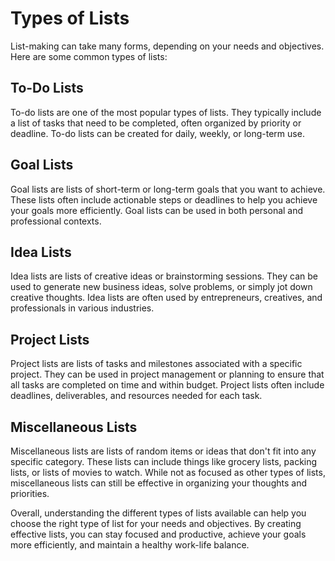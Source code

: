 Types of Lists
====================================================

List-making can take many forms, depending on your needs and objectives. Here are some common types of lists:

To-Do Lists
-----------

To-do lists are one of the most popular types of lists. They typically include a list of tasks that need to be completed, often organized by priority or deadline. To-do lists can be created for daily, weekly, or long-term use.

Goal Lists
----------

Goal lists are lists of short-term or long-term goals that you want to achieve. These lists often include actionable steps or deadlines to help you achieve your goals more efficiently. Goal lists can be used in both personal and professional contexts.

Idea Lists
----------

Idea lists are lists of creative ideas or brainstorming sessions. They can be used to generate new business ideas, solve problems, or simply jot down creative thoughts. Idea lists are often used by entrepreneurs, creatives, and professionals in various industries.

Project Lists
-------------

Project lists are lists of tasks and milestones associated with a specific project. They can be used in project management or planning to ensure that all tasks are completed on time and within budget. Project lists often include deadlines, deliverables, and resources needed for each task.

Miscellaneous Lists
-------------------

Miscellaneous lists are lists of random items or ideas that don't fit into any specific category. These lists can include things like grocery lists, packing lists, or lists of movies to watch. While not as focused as other types of lists, miscellaneous lists can still be effective in organizing your thoughts and priorities.

Overall, understanding the different types of lists available can help you choose the right type of list for your needs and objectives. By creating effective lists, you can stay focused and productive, achieve your goals more efficiently, and maintain a healthy work-life balance.
